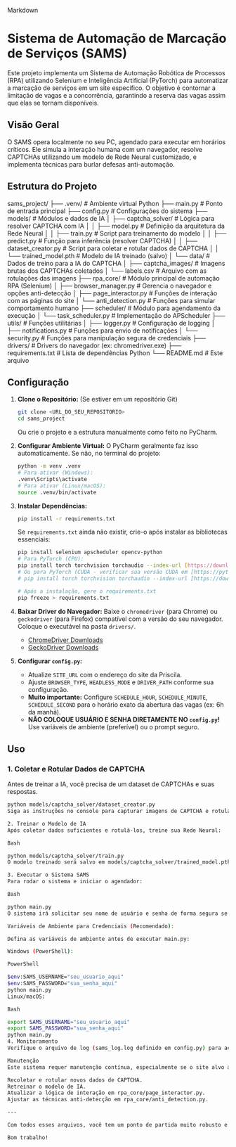 Markdown

# Sistema de Automação de Marcação de Serviços (SAMS)

Este projeto implementa um Sistema de Automação Robótica de Processos (RPA) utilizando Selenium e Inteligência Artificial (PyTorch) para automatizar a marcação de serviços em um site específico. O objetivo é contornar a limitação de vagas e a concorrência, garantindo a reserva das vagas assim que elas se tornam disponíveis.

## Visão Geral

O SAMS opera localmente no seu PC, agendado para executar em horários críticos. Ele simula a interação humana com um navegador, resolve CAPTCHAs utilizando um modelo de Rede Neural customizado, e implementa técnicas para burlar defesas anti-automação.

## Estrutura do Projeto

sams_project/
├── .venv/                     # Ambiente virtual Python
├── main.py                    # Ponto de entrada principal
├── config.py                  # Configurações do sistema
├── models/                    # Módulos e dados de IA
│   ├── captcha_solver/        # Lógica para resolver CAPTCHA com IA
│   │   ├── model.py           # Definição da arquitetura da Rede Neural
│   │   ├── train.py           # Script para treinamento do modelo
│   │   ├── predict.py         # Função para inferência (resolver CAPTCHA)
│   │   ├── dataset_creator.py # Script para coletar e rotular dados de CAPTCHA
│   │   └── trained_model.pth  # Modelo de IA treinado (salvo)
│   └── data/                  # Dados de treino para a IA do CAPTCHA
│       ├── captcha_images/    # Imagens brutas dos CAPTCHAs coletados
│       └── labels.csv         # Arquivo com as rotulações das imagens
├── rpa_core/                  # Módulo principal de automação RPA (Selenium)
│   ├── browser_manager.py     # Gerencia o navegador e opções anti-detecção
│   ├── page_interactor.py     # Funções de interação com as páginas do site
│   └── anti_detection.py      # Funções para simular comportamento humano
├── scheduler/                 # Módulo para agendamento da execução
│   └── task_scheduler.py      # Implementação do APScheduler
├── utils/                     # Funções utilitárias
│   ├── logger.py              # Configuração de logging
│   ├── notifications.py       # Funções para envio de notificações
│   └── security.py            # Funções para manipulação segura de credenciais
├── drivers/                   # Drivers do navegador (ex: chromedriver.exe)
├── requirements.txt           # Lista de dependências Python
└── README.md                  # Este arquivo


## Configuração

1.  **Clone o Repositório:** (Se estiver em um repositório Git)
    ```bash
    git clone <URL_DO_SEU_REPOSITORIO>
    cd sams_project
    ```
    Ou crie o projeto e a estrutura manualmente como feito no PyCharm.

2.  **Configurar Ambiente Virtual:**
    O PyCharm geralmente faz isso automaticamente. Se não, no terminal do projeto:
    ```bash
    python -m venv .venv
    # Para ativar (Windows):
    .venv\Scripts\activate
    # Para ativar (Linux/macOS):
    source .venv/bin/activate
    ```

3.  **Instalar Dependências:**
    ```bash
    pip install -r requirements.txt
    ```
    Se `requirements.txt` ainda não existir, crie-o após instalar as bibliotecas essenciais:
    ```bash
    pip install selenium apscheduler opencv-python
    # Para PyTorch (CPU):
    pip install torch torchvision torchaudio --index-url [https://download.pytorch.org/whl/cpu](https://download.pytorch.org/whl/cpu)
    # Ou para PyTorch (CUDA - verificar sua versão CUDA em [https://pytorch.org/get-started/locally/](https://pytorch.org/get-started/locally/)):
    # pip install torch torchvision torchaudio --index-url [https://download.pytorch.org/whl/cu121](https://download.pytorch.org/whl/cu121)
    
    # Após a instalação, gere o requirements.txt
    pip freeze > requirements.txt
    ```

4.  **Baixar Driver do Navegador:**
    Baixe o `chromedriver` (para Chrome) ou `geckodriver` (para Firefox) compatível com a versão do seu navegador. Coloque o executável na pasta `drivers/`.
    * [ChromeDriver Downloads](https://chromedriver.chromium.org/downloads)
    * [GeckoDriver Downloads](https://github.com/mozilla/geckodriver/releases)

5.  **Configurar `config.py`:**
    * Atualize `SITE_URL` com o endereço do site da Priscila.
    * Ajuste `BROWSER_TYPE`, `HEADLESS_MODE` e `DRIVER_PATH` conforme sua configuração.
    * **Muito importante:** Configure `SCHEDULE_HOUR`, `SCHEDULE_MINUTE`, `SCHEDULE_SECOND` para o horário exato da abertura das vagas (ex: 6h da manhã).
    * **NÃO COLOQUE USUÁRIO E SENHA DIRETAMENTE NO `config.py`!** Use variáveis de ambiente (preferível) ou o prompt seguro.

## Uso

### 1. Coletar e Rotular Dados de CAPTCHA

Antes de treinar a IA, você precisa de um dataset de CAPTCHAs e suas respostas.

```bash
python models/captcha_solver/dataset_creator.py
Siga as instruções no console para capturar imagens de CAPTCHA e rotulá-las manualmente. Este processo é crucial para a precisão da IA e pode levar tempo.

2. Treinar o Modelo de IA
Após coletar dados suficientes e rotulá-los, treine sua Rede Neural:

Bash

python models/captcha_solver/train.py
O modelo treinado será salvo em models/captcha_solver/trained_model.pth.

3. Executar o Sistema SAMS
Para rodar o sistema e iniciar o agendador:

Bash

python main.py
O sistema irá solicitar seu nome de usuário e senha de forma segura se não estiverem definidos como variáveis de ambiente (SAMS_USERNAME, SAMS_PASSWORD). O agendador manterá o processo ativo em segundo plano até o horário agendado.

Variáveis de Ambiente para Credenciais (Recomendado):

Defina as variáveis de ambiente antes de executar main.py:

Windows (PowerShell):

PowerShell

$env:SAMS_USERNAME="seu_usuario_aqui"
$env:SAMS_PASSWORD="sua_senha_aqui"
python main.py
Linux/macOS:

Bash

export SAMS_USERNAME="seu_usuario_aqui"
export SAMS_PASSWORD="sua_senha_aqui"
python main.py
4. Monitoramento
Verifique o arquivo de log (sams_log.log definido em config.py) para acompanhar o status da execução e identificar possíveis erros.

Manutenção
Este sistema requer manutenção contínua, especialmente se o site alvo alterar sua estrutura, o tipo de CAPTCHA ou suas defesas anti-automação. Esteja preparado para:

Recoletar e rotular novos dados de CAPTCHA.
Retreinar o modelo de IA.
Atualizar a lógica de interação em rpa_core/page_interactor.py.
Ajustar as técnicas anti-detecção em rpa_core/anti_detection.py.

---

Com todos esses arquivos, você tem um ponto de partida muito robusto e organizado. Lembre-se que o maior trabalho será na **análise do site da Priscila (seletores de elementos, lógica de CAPTCHA, defesas anti-bot)** e na **coleta e rotulagem massiva de dados para a IA do CAPTCHA**.

Bom trabalho!